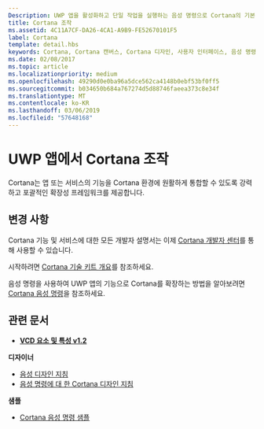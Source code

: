 ```yaml
---
Description: UWP 앱을 활성화하고 단일 작업을 실행하는 음성 명령으로 Cortana의 기본 기능을 확장합니다.
title: Cortana 조작
ms.assetid: 4C11A7CF-DA26-4CA1-A9B9-FE52670101F5
label: Cortana
template: detail.hbs
keywords: Cortana, Cortana 캔버스, Cortana 디자인, 사용자 인터페이스, 음성 명령, VCD
ms.date: 02/08/2017
ms.topic: article
ms.localizationpriority: medium
ms.openlocfilehash: 49290d0e0ba96a5dce562ca4148b0ebf53bf0ff5
ms.sourcegitcommit: b034650b684a767274d5d88746faeea373c8e34f
ms.translationtype: MT
ms.contentlocale: ko-KR
ms.lasthandoff: 03/06/2019
ms.locfileid: "57648168"
---
```

# <a name="cortana-interactions-in-uwp-apps"></a>UWP 앱에서 Cortana 조작

Cortana는 앱 또는 서비스의 기능을 Cortana 환경에 원활하게 통합할 수 있도록 강력하고 포괄적인 확장성 프레임워크를 제공합니다.

## <a name="weve-moved"></a>변경 사항

Cortana 기능 및 서비스에 대한 모든 개발자 설명서는 이제 [Cortana 개발자 센터](https://developer.microsoft.com/cortana)를 통해 사용할 수 있습니다.

시작하려면 [Cortana 기술 키트 개요](https://docs.microsoft.com/cortana/skills/overview)를 참조하세요.

음성 명령을 사용하여 UWP 앱의 기능으로 Cortana를 확장하는 방법을 알아보려면 [Cortana 음성 명령](https://docs.microsoft.com/cortana/voice-commands/vcd)을 참조하세요. 

## <a name="related-articles"></a>관련 문서

* [**VCD 요소 및 특성 v1.2**](https://docs.microsoft.com/uwp/schemas/voicecommands/voice-command-elements-and-attributes-1-2)

**디자이너**
* [음성 디자인 지침](speech-interactions.md)
* [음성 명령에 대 한 Cortana 디자인 지침](https://docs.microsoft.com/cortana/voice-commands/voicecommand-design-guidelines)

**샘플**
* [Cortana 음성 명령 샘플](https://go.microsoft.com/fwlink/p/?LinkID=619899)
 

 





